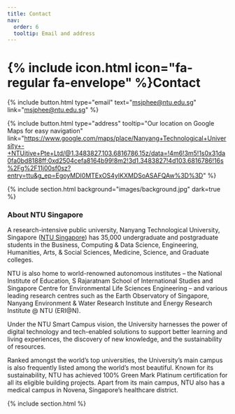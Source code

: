 ```yaml
---
title: Contact
nav:
  order: 6
  tooltip: Email and address
---
```


# {% include icon.html icon="fa-regular fa-envelope" %}Contact


{%
  include button.html
  type="email"
  text="msjphee@ntu.edu.sg"
  link="msjphee@ntu.edu.sg"
%}
<!--
{%
  include button.html
  type="phone"
  text="(555) 867-5309"
  link="+1-555-867-5309"
%}
-->
{%
  include button.html
  type="address"
  tooltip="Our location on Google Maps for easy navigation"
  link="https://www.google.com/maps/place/Nanyang+Technological+University+-+NTUitive+Pte+Ltd/@1.3483827,103.6816786,15z/data=!4m6!3m5!1s0x31da0fa0bd8188ff:0xd2504cefa8164b99!8m2!3d1.3483827!4d103.6816786!16s%2Fg%2F11j00sf0sz?entry=ttu&g_ep=EgoyMDI0MTExOS4yIKXMDSoASAFQAw%3D%3D"
%}



{% include section.html background="images/background.jpg" dark=true %}

### About NTU Singapore


A research-intensive public university, Nanyang Technological University, Singapore ([NTU Singapore](https://www.ntu.edu.sg/)) has 35,000 undergraduate and postgraduate students in the Business, Computing & Data Science, Engineering, Humanities, Arts, & Social Sciences, Medicine, Science, and Graduate colleges.

NTU is also home to world-renowned autonomous institutes – the National Institute of Education, S Rajaratnam School of International Studies and Singapore Centre for Environmental Life Sciences Engineering – and various leading research centres such as the Earth Observatory of Singapore, Nanyang Environment & Water Research Institute and Energy Research Institute @ NTU (ERI@N).

Under the NTU Smart Campus vision, the University harnesses the power of digital technology and tech-enabled solutions to support better learning and living experiences, the discovery of new knowledge, and the sustainability of resources.

Ranked amongst the world’s top universities, the University’s main campus is also frequently listed among the world’s most beautiful. Known for its sustainability, NTU has achieved 100% Green Mark Platinum certification for all its eligible building projects. Apart from its main campus, NTU also has a medical campus in Novena, Singapore’s healthcare district.

{% include section.html %}


